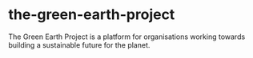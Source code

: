 # the-green-earth-project
The Green Earth Project is a platform for organisations working towards building a sustainable future for the planet.
